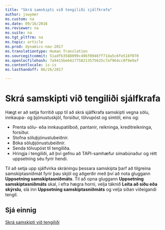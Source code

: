 ```yaml
---
title: "Skrá samskipti við tengiliði sjálfkrafa"
author: jswymer
ms.custom: na
ms.date: 09/16/2016
ms.reviewer: na
ms.suite: na
ms.tgt_pltfrm: na
ms.topic: article
ms.prod: dynamics-nav-2017
ms.translationtype: Human Translation
ms.sourcegitcommit: 51adfb3588099c496f0946ff71da5c6fe518f070
ms.openlocfilehash: 7a9415be6417758213575625c7af964cc0f9e9af
ms.contentlocale: is-is
ms.lasthandoff: 06/26/2017

---
```

# <a name="automatically-record-interactions-with-contacts"></a>Skrá samskipti við tengiliði sjálfkrafa
Hægt er að setja forritið upp til að skrá sjálfkrafa samskipti vegna sölu, innkaupa- og þjónustuskjöl, forsíður, tölvupóst og símtöl, eins og:

* Prenta sölu- eða innkaupatilboð, pantanir, reikninga, kreditreikninga, forsíður.
* Stofna söluþjónustubeiðnir.
* Bóka söluþjónustubeiðnir.
* Senda tölvupóst til tengiliða.
* Hringja í tengiliði, að því gefnu að TAPI-samhæfur símabúnaður og rétt uppsetning séu fyrir hendi.

Til að setja upp sjálfvirka skráningu þessara samskipta þarf að tilgreina samskiptasniðmát fyrir þau skjöl og aðgerðir með því að nota gluggann **Uppsetning samskiptasniðmáts**. Til að opna gluggann **Uppsetning samskiptasniðmáts** skal, í efra hægra horni, velja táknið **Leita að síðu eða skýrslu**, slá inn **Uppsetning samskiptasniðmáts** og velja síðan viðeigandi tengil.

## <a name="see-also"></a>Sjá einnig
[Skrá samskipti við tengiliði](marketing-interactions.md)  

